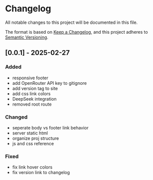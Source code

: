 # Changelog
All notable changes to this project will be documented in this file.

The format is based on [Keep a Changelog](https://keepachangelog.com/en/1.1.0/), and this project adheres to [Semantic Versioning](https://semver.org/spec/v2.0.0.html).

## [0.0.1] - 2025-02-27
### Added
- responsive footer
- add OpenRouter API key to gitignore
- add version tag to site
- add css link colors
- DeepSeek integration
- removed root route

### Changed
- seperate body vs footer link behavior
- server static html
- organize proj structure
- js and css reference

### Fixed
- fix link hover colors
- fix version link to changelog